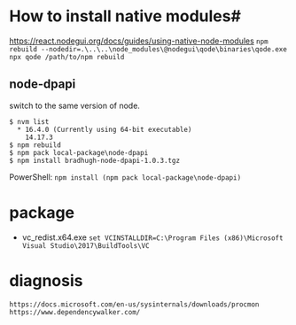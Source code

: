 # How to install native modules#
https://react.nodegui.org/docs/guides/using-native-node-modules
`npm rebuild --nodedir=.\..\..\node_modules\@nodegui\qode\binaries\qode.exe`
`npx qode /path/to/npm rebuild`

## node-dpapi
switch to the same version of node.
```
$ nvm list
  * 16.4.0 (Currently using 64-bit executable)
    14.17.3
$ npm rebuild
$ npm pack local-package\node-dpapi
$ npm install bradhugh-node-dpapi-1.0.3.tgz
```
PowerShell: `npm install (npm pack local-package\node-dpapi)`

# package
* vc_redist.x64.exe
`set VCINSTALLDIR=C:\Program Files (x86)\Microsoft Visual Studio\2017\BuildTools\VC`

# diagnosis
`https://docs.microsoft.com/en-us/sysinternals/downloads/procmon`
`https://www.dependencywalker.com/`
